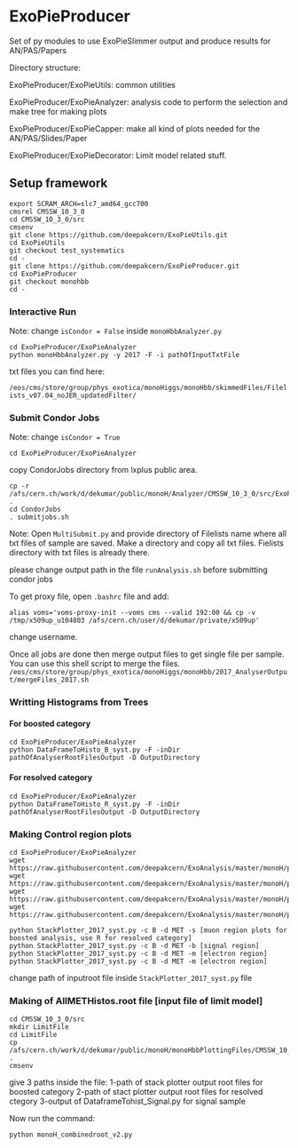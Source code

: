 # ExoPieProducer
Set of py modules to use ExoPieSlimmer output and produce results for AN/PAS/Papers

Directory structure: 

ExoPieProducer/ExoPieUtils: common utilities 

ExoPieProducer/ExoPieAnalyzer: analysis code to perform the selection and make tree for making plots

ExoPieProducer/ExoPieCapper: make all kind of plots needed for the AN/PAS/Slides/Paper 

ExoPieProducer/ExoPieDecorator: Limit model related stuff. 

## Setup framework 

```
export SCRAM_ARCH=slc7_amd64_gcc700
cmsrel CMSSW_10_3_0
cd CMSSW_10_3_0/src
cmsenv
git clone https://github.com/deepakcern/ExoPieUtils.git
cd ExoPieUtils
git checkout test_systematics
cd -
git clone https://github.com/deepakcern/ExoPieProducer.git
cd ExoPieProducer
git checkout monohbb
cd -
```

### Interactive Run
Note: change ```isCondor = False```  inside `monoHbbAnalyzer.py`
```
cd ExoPieProducer/ExoPieAnalyzer
python monoHbbAnalyzer.py -y 2017 -F -i pathOfInputTxtFile
```
txt files you can find here:

`/eos/cms/store/group/phys_exotica/monoHiggs/monoHbb/skimmedFiles/Filelists_v07.04_noJER_updatedFilter/`

### Submit Condor Jobs
Note: change ```isCondor = True```
```
cd ExoPieProducer/ExoPieAnalyzer
```
copy CondorJobs directory from lxplus public area.
```
cp -r /afs/cern.ch/work/d/dekumar/public/monoH/Analyzer/CMSSW_10_3_0/src/ExoPieProducer/ExoPieAnalyzer/CondorJobs .
cd CondorJobs
. submitjobs.sh
```

Note: Open `MultiSubmit.py` and provide directory of Filelists name where all txt files of sample are saved. Make a directory and copy all txt files.
Fielists directory with txt files is already there.

please change output path in the file ```runAnalysis.sh``` before submitting condor jobs

To get proxy file, open ```.bashrc``` file and add:
```
alias voms='voms-proxy-init --voms cms --valid 192:00 && cp -v /tmp/x509up_u104803 /afs/cern.ch/user/d/dekumar/private/x509up'
```
change username. 

Once all jobs are done then merge output files to get single file per sample. You can use this shell script to merge the files.
`/eos/cms/store/group/phys_exotica/monoHiggs/monoHbb/2017_AnalyserOutput/mergeFiles_2017.sh` 

### Writting Histograms from Trees

#### For boosted category
```
cd ExoPieProducer/ExoPieAnalyzer
python DataFrameToHisto_B_syst.py -F -inDir pathOfAnalyserRootFilesOutput -D OutputDirectory
```
#### For resolved category
```
cd ExoPieProducer/ExoPieAnalyzer
python DataFrameToHisto_R_syst.py -F -inDir pathOfAnalyserRootFilesOutput -D OutputDirectory
```

### Making Control region plots

```
cd ExoPieProducer/ExoPieAnalyzer
wget https://raw.githubusercontent.com/deepakcern/ExoAnalysis/master/monoH/plottingTools/StackPlotter_2017_syst.py
wget https://raw.githubusercontent.com/deepakcern/ExoAnalysis/master/monoH/plottingTools/sample_xsec_2017_GenXSecAnalyser.py
wget https://raw.githubusercontent.com/deepakcern/ExoAnalysis/master/monoH/plottingTools/samplelist_2017.txt
wget https://raw.githubusercontent.com/deepakcern/ExoAnalysis/master/monoH/plottingTools/plotStyle.py

python StackPlotter_2017_syst.py -c B -d MET -s [muon region plots for boosted analysis, use R for resolved category]
python StackPlotter_2017_syst.py -c B -d MET -b [signal region]
python StackPlotter_2017_syst.py -c B -d MET -m [electron region]
python StackPlotter_2017_syst.py -c B -d MET -m [electron region]
```
change path of inputroot file inside ``` StackPlotter_2017_syst.py ``` file

### Making of AllMETHistos.root file [input file of limit model]

```
cd CMSSW_10_3_0/src
mkdir LimitFile
cd LimitFile
cp /afs/cern.ch/work/d/dekumar/public/monoH/monoHbbPlottingFiles/CMSSW_10_3_0/src/2017/LimitFile/monoH_combinedroot_v2.py .
cmsenv
```
give 3 paths inside the file:
1-path of stack plotter output root files for boosted category
2-path of stact plotter output root files for resolved ctegory
3-output of DataframeTohist_Signal.py for signal sample

Now run the command:
```
python monoH_combinedroot_v2.py
```
